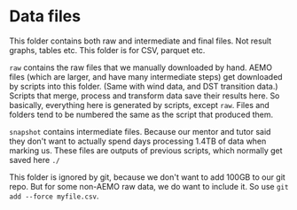 # Data files

This folder contains both raw and intermediate and final files.
Not result graphs, tables etc.
This folder is for CSV, parquet etc.

`raw` contains the raw files that we manually downloaded by hand.
AEMO files (which are larger, and have many intermediate steps) get downloaded by scripts into this folder. (Same with wind data, and DST transition data.) Scripts that merge, process and transform data save their results here.
So basically, everything here is generated by scripts, except `raw`.
Files and folders tend to be numbered the same as the script that produced them.

`snapshot` contains intermediate files. Because our mentor and tutor said they don't want to actually spend days processing 1.4TB of data when marking us.
These files are outputs of previous scripts, which normally get saved here `./`

This folder is ignored by git, because we don't want to add 100GB to our git repo.
But for some non-AEMO raw data, we do want to include it.
So use `git add --force myfile.csv`.


